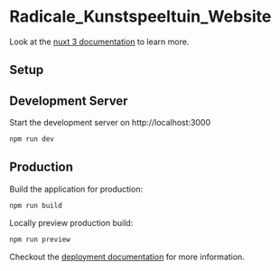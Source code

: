 # Radicale_Kunstspeeltuin_Website

Look at the [nuxt 3 documentation](https://v3.nuxtjs.org) to learn more.

## Setup

## Development Server

Start the development server on http://localhost:3000

```bash
npm run dev
```

## Production

Build the application for production:

```bash
npm run build
```

Locally preview production build:

```bash
npm run preview
```

Checkout the [deployment documentation](https://v3.nuxtjs.org/guide/deploy/presets) for more information.
